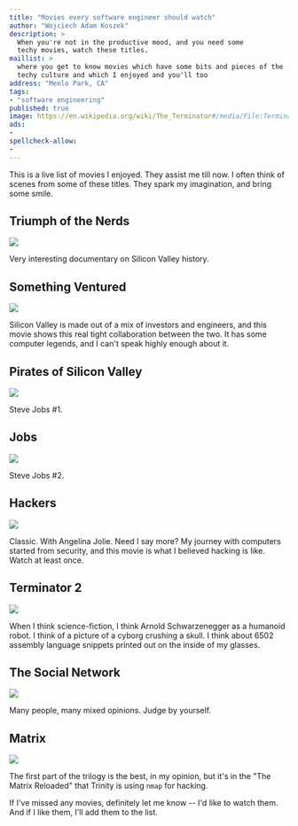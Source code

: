 ```yaml
---
title: "Movies every software engineer should watch"
author: "Wojciech Adam Koszek"
description: >
  When you're not in the productive mood, and you need some
  techy movies, watch these titles.
maillist: >
  where you get to know movies which have some bits and pieces of the
  techy culture and which I enjoyed and you'll too
address: "Menlo Park, CA"
tags:
- "software engineering"
published: true
image: https://en.wikipedia.org/wiki/The_Terminator#/media/File:Terminator1984movieposter.jpg
ads:
-
spellcheck-allow:
-
---
```


This is a live list of movies I enjoyed. They assist
me till now. I often think of scenes from some of these titles.
They spark my imagination, and bring some smile.

## Triumph of the Nerds

<a href="https://www.amazon.com/Riding-the-Bear/dp/B01N6AJPQA/ref=as_li_ss_il?s=instant-video&ie=UTF8&qid=1489978286&sr=1-1&keywords=The+Triumph+of+the+Nerds&linkCode=li2&tag=wkoszek08-20&linkId=270c3ffee65cb42a91b011b40dfffc08" target="_blank"><img border="0" src="//ws-na.amazon-adsystem.com/widgets/q?_encoding=UTF8&ASIN=B01N6AJPQA&Format=_SL160_&ID=AsinImage&MarketPlace=US&ServiceVersion=20070822&WS=1&tag=wkoszek08-20" ></a><img src="https://ir-na.amazon-adsystem.com/e/ir?t=wkoszek08-20&l=li2&o=1&a=B01N6AJPQA" width="1" height="1" border="0" alt="" style="border:none !important; margin:0px !important;" />

Very interesting documentary on Silicon Valley history.

## Something Ventured

<a href="https://www.amazon.com/Something-Ventured-Nolan-Bushnell/dp/B00WJT5ZBE/ref=as_li_ss_il?s=instant-video&ie=UTF8&qid=1489976556&sr=1-1&keywords=something+ventured&linkCode=li2&tag=wkoszek08-20&linkId=7bb336ee8d1789529454a5a10de5111a" target="_blank"><img border="0" src="//ws-na.amazon-adsystem.com/widgets/q?_encoding=UTF8&ASIN=B00WJT5ZBE&Format=_SL160_&ID=AsinImage&MarketPlace=US&ServiceVersion=20070822&WS=1&tag=wkoszek08-20" ></a><img src="https://ir-na.amazon-adsystem.com/e/ir?t=wkoszek08-20&l=li2&o=1&a=B00WJT5ZBE" width="1" height="1" border="0" alt="" style="border:none !important; margin:0px !important;" />

Silicon Valley is made out of a mix of investors and engineers, and this
movie shows this real tight collaboration between the two. It has some
computer legends, and I can't speak highly enough about it.

## Pirates of Silicon Valley

<a href="https://www.amazon.com/Pirates-Silicon-Valley-Noah-Wyle/dp/B0009NSCS0/ref=as_li_ss_il?_encoding=UTF8&psc=1&refRID=8GCMZ6H1MD34RED8V71P&linkCode=li2&tag=wkoszek08-20&linkId=f4f98ec46c1d330c62d81761b09945eb" target="_blank"><img border="0" src="//ws-na.amazon-adsystem.com/widgets/q?_encoding=UTF8&ASIN=B0009NSCS0&Format=_SL160_&ID=AsinImage&MarketPlace=US&ServiceVersion=20070822&WS=1&tag=wkoszek08-20" ></a><img src="https://ir-na.amazon-adsystem.com/e/ir?t=wkoszek08-20&l=li2&o=1&a=B0009NSCS0" width="1" height="1" border="0" alt="" style="border:none !important; margin:0px !important;" />

Steve Jobs #1.

## Jobs

<a href="https://www.amazon.com/JOBS-Blu-ray-DVD-Digital-UltraViolet/dp/B00BEIYLAW/ref=as_li_ss_il?_encoding=UTF8&pd_rd_i=B00BEIYLAW&pd_rd_r=BSVNM28G5HGA2AFCS5WV&pd_rd_w=heczN&pd_rd_wg=KouOy&psc=1&refRID=BSVNM28G5HGA2AFCS5WV&linkCode=li2&tag=wkoszek08-20&linkId=540760151fe82c3b810ffd3f35bf1c91" target="_blank"><img border="0" src="//ws-na.amazon-adsystem.com/widgets/q?_encoding=UTF8&ASIN=B00BEIYLAW&Format=_SL160_&ID=AsinImage&MarketPlace=US&ServiceVersion=20070822&WS=1&tag=wkoszek08-20" ></a><img src="https://ir-na.amazon-adsystem.com/e/ir?t=wkoszek08-20&l=li2&o=1&a=B00BEIYLAW" width="1" height="1" border="0" alt="" style="border:none !important; margin:0px !important;" />

Steve Jobs #2.

## Hackers

<a href="https://www.amazon.com/Hackers-Jonny-Lee-Miller/dp/6305047456/ref=as_li_ss_il?ie=UTF8&linkCode=li2&tag=wkoszek08-20&linkId=72f64c2f914a0d940b5110f2136e3251" target="_blank"><img border="0" src="//ws-na.amazon-adsystem.com/widgets/q?_encoding=UTF8&ASIN=6305047456&Format=_SL160_&ID=AsinImage&MarketPlace=US&ServiceVersion=20070822&WS=1&tag=wkoszek08-20" ></a><img src="https://ir-na.amazon-adsystem.com/e/ir?t=wkoszek08-20&l=li2&o=1&a=6305047456" width="1" height="1" border="0" alt="" style="border:none !important; margin:0px !important;" />

Classic. With Angelina Jolie. Need I say more? My journey with computers
started from security, and this movie is what I believed hacking is like. 
Watch at least once.

## Terminator 2

<a href="https://www.amazon.com/Terminator-2-Judgment-Arnold-Schwarzenegger/dp/B000JNN0SM/ref=as_li_ss_il?s=movies-tv&ie=UTF8&qid=1489976382&sr=1-1&keywords=terminator+2&linkCode=li2&tag=wkoszek08-20&linkId=f954637e6cd44dc4e389bbc4d8afe329" target="_blank"><img border="0" src="//ws-na.amazon-adsystem.com/widgets/q?_encoding=UTF8&ASIN=B000JNN0SM&Format=_SL160_&ID=AsinImage&MarketPlace=US&ServiceVersion=20070822&WS=1&tag=wkoszek08-20" ></a><img src="https://ir-na.amazon-adsystem.com/e/ir?t=wkoszek08-20&l=li2&o=1&a=B000JNN0SM" width="1" height="1" border="0" alt="" style="border:none !important; margin:0px !important;" />

When I think science-fiction, I think Arnold Schwarzenegger as a humanoid robot. I
think of a picture of a cyborg crushing a skull. I think about 6502 assembly
language snippets printed out on the inside of my glasses.


## The Social Network

<a href="https://www.amazon.com/Social-Network-Two-Disc-Collectors/dp/B0034G4P7G/ref=as_li_ss_il?ie=UTF8&linkCode=li2&tag=wkoszek08-20&linkId=3c51c50d8affe429dc2e135be82fefd6" target="_blank"><img border="0" src="//ws-na.amazon-adsystem.com/widgets/q?_encoding=UTF8&ASIN=B0034G4P7G&Format=_SL160_&ID=AsinImage&MarketPlace=US&ServiceVersion=20070822&WS=1&tag=wkoszek08-20" ></a><img src="https://ir-na.amazon-adsystem.com/e/ir?t=wkoszek08-20&l=li2&o=1&a=B0034G4P7G" width="1" height="1" border="0" alt="" style="border:none !important; margin:0px !important;" />

Many people, many mixed opinions. Judge by yourself.

## Matrix

<a href="https://www.amazon.com/Matrix-Keanu-Reeves/dp/B000HAB4KS/ref=as_li_ss_il?s=instant-video&ie=UTF8&qid=1489978381&sr=1-1&keywords=the+matrix&linkCode=li2&tag=wkoszek08-20&linkId=884c478794eefe8ca533b552bdebda88" target="_blank"><img border="0" src="//ws-na.amazon-adsystem.com/widgets/q?_encoding=UTF8&ASIN=B000HAB4KS&Format=_SL160_&ID=AsinImage&MarketPlace=US&ServiceVersion=20070822&WS=1&tag=wkoszek08-20" ></a><img src="https://ir-na.amazon-adsystem.com/e/ir?t=wkoszek08-20&l=li2&o=1&a=B000HAB4KS" width="1" height="1" border="0" alt="" style="border:none !important; margin:0px !important;" />

The first part of the trilogy is the best, in my opinion, but it's in the
"The Matrix Reloaded" that Trinity is using `nmap` for hacking.

If I've missed any movies, definitely let me know -- I'd like to
watch them. And if I like them, I'll add them to the list.
